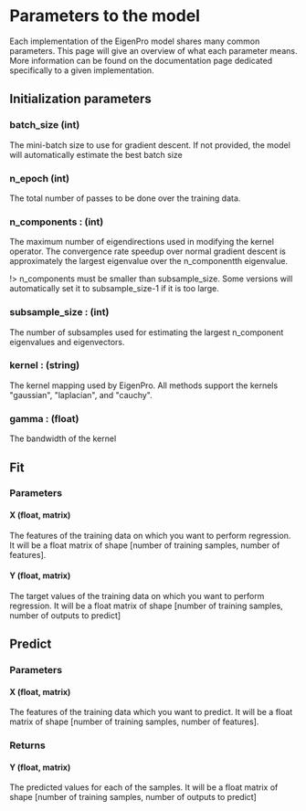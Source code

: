 # Parameters to the model
Each implementation of the EigenPro model shares many common parameters. This page will give an overview of what each parameter means. More information can be found on the documentation page dedicated specifically to a given implementation.


## Initialization parameters

### batch_size (int)
The mini-batch size to use for gradient descent. If not provided, the model will automatically estimate the best batch size

### n_epoch (int)
The total number of passes to be done over the training data.

### n_components : (int)
The maximum number of eigendirections used in modifying the kernel operator. The convergence rate speedup over normal gradient descent is approximately the largest eigenvalue over the n_componentth eigenvalue.

!> n_components must be smaller than subsample_size. Some versions will automatically set it to subsample_size-1 if it is too large.

### subsample_size : (int)
The number of subsamples used for estimating the largest n_component eigenvalues and eigenvectors.

### kernel : (string)
The kernel mapping used by EigenPro. All methods support the kernels "gaussian", "laplacian", and "cauchy".

### gamma : (float)
The bandwidth of the kernel

## Fit
### Parameters
#### X (float, matrix)
The features of the training data on which you want to perform regression. It will be a float matrix of shape [number of training samples, number of features].

#### Y (float, matrix)
The target values of the training data on which you want to perform regression. It will be a float matrix of shape [number of training samples, number of outputs to predict]

## Predict
### Parameters
#### X (float, matrix)
The features of the training data which you want to predict. It will be a float matrix of shape [number of training samples, number of features].
### Returns
#### Y (float, matrix)
The predicted values for each of the samples. It will be a float matrix of shape [number of training samples, number of outputs to predict]
